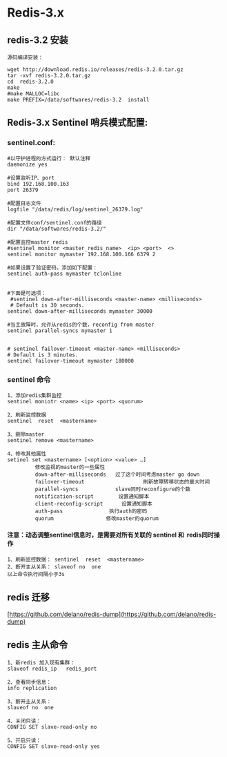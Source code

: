 # Redis-3.x

## redis-3.2 安装

    源码编译安装：
    
    wget http://download.redis.io/releases/redis-3.2.0.tar.gz
    tar -xvf redis-3.2.0.tar.gz
    cd  redis-3.2.0
    make
    #make MALLOC=libc
    make PREFIX=/data/softwares/redis-3.2  install

## Redis-3.x  Sentinel 哨兵模式配置:

### sentinel.conf:

    #以守护进程的方式运行： 默认注释
    daemonize yes

    #设置监听IP、port
    bind 192.168.100.163
    port 26379

    #配置日志文件
    logfile "/data/redis/log/sentinel_26379.log"

    #配置文件conf/sentinel.conf的路径
    dir "/data/softwares/redis-3.2/"

    #配置监控master redis 
    #sentinel monitor <master_redis_name>  <ip> <port>  <>
    sentinel monitor mymaster 192.168.100.166 6379 2

    #如果设置了验证密码，添加如下配置：
    sentinel auth-pass mymaster tclonline


    #下面是可选项：
     #sentinel down-after-milliseconds <master-name> <milliseconds>
     # Default is 30 seconds.
    sentinel down-after-milliseconds mymaster 30000

    #当主故障时，允许从redis的个数，reconfig from master
    sentinel parallel-syncs mymaster 1


    # sentinel failover-timeout <master-name> <milliseconds>
    # Default is 3 minutes.
    sentinel failover-timeout mymaster 180000
    
### sentinel 命令
    1、添加redis集群监控
    sentinel moniotr <name> <ip> <port> <quorum>

    2、刷新监控数据
    sentinel  reset  <mastername>

    3、删除master
    sentinel remove <mastername>

    4、修改其他属性
    setinel set <mastername> [<option> <value> …]
             修改监视的master的一些属性
             down-after-milliseconds   过了这个时间考虑master go down
             failover-timeout                   刷新故障转移状态的最大时间
             parallel-syncs            slave同时reconfigure的个数
             notification-script        设置通知脚本
             client-reconfig-script      设置通知脚本
             auth-pass               执行auth的密码
             quorum                 修改master的quorum

#### 注意：动态调整sentinel信息时，是需要对所有关联的 sentinel 和  redis同时操作

    1、刷新监控数据： sentinel  reset  <mastername>
    2、断开主从关系： slaveof no  one
    以上命令执行间隔小于3s

## redis 迁移
[https://github.com/delano/redis-dump](https://github.com/delano/redis-dump)



## redis 主从命令
    1、新redis 加入现有集群：
    slaveof redis_ip   redis_port
    
    2、查看同步信息：
    info replication
    
    3、断开主从关系：
    slaveof no  one
    
    4、关闭只读：
    CONFIG SET slave-read-only no 
    
    5、开启只读：
    CONFIG SET slave-read-only yes
